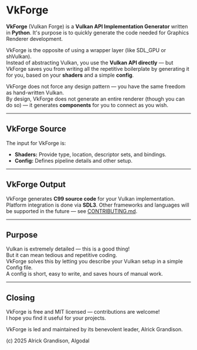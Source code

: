 # VkForge

**VkForge** (Vulkan Forge) is a **Vulkan API Implementation Generator** written in **Python**. It's purpose is to quickly generate the code needed for Graphics Renderer development.

VkForge is the opposite of using a wrapper layer (like SDL_GPU or shVulkan).  
Instead of abstracting Vulkan, you use the **Vulkan API directly** — but VkForge saves you from writing all the repetitive boilerplate by generating it for you, based on your **shaders** and a simple **config**.

VkForge does not force any design pattern — you have the same freedom as hand-written Vulkan.  
By design, VkForge does not generate an entire renderer (though you can do so) — it generates **components** for you to connect as you wish.

---

## VkForge Source

The input for VkForge is:
- **Shaders:** Provide type, location, descriptor sets, and bindings.
- **Config:** Defines pipeline details and other setup.

---

## VkForge Output

VkForge generates **C99 source code** for your Vulkan implementation.  
Platform integration is done via **SDL3**.
Other frameworks and languages will be supported in the future — see [CONTRIBUTING.md](CONTRIBUTING.md).

---

## Purpose

Vulkan is extremely detailed — this is a good thing!  
But it can mean tedious and repetitive coding.  
VkForge solves this by letting you describe your Vulkan setup in a simple Config file.  
A config is short, easy to write, and saves hours of manual work.

---

## Closing

VkForge is free and MIT licensed — contributions are welcome!  
I hope you find it useful for your projects.

VkForge is led and maintained by its benevolent leader, Alrick Grandison.

(c) 2025 Alrick Grandison, Algodal
